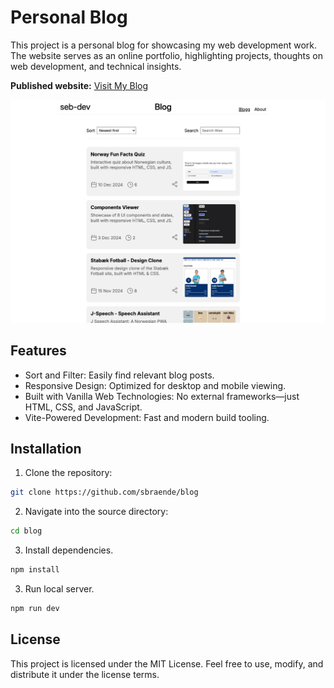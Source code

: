 # Personal Blog

This project is a personal blog for showcasing my web development work. The website serves as an online portfolio, highlighting projects, thoughts on web development, and technical insights.

**Published website:** [Visit My Blog](https://sbraende-blog.netlify.app/)

![screenshot webpage](public/assets/images/screenshots/screenshot.png)

## Features

- Sort and Filter: Easily find relevant blog posts.
- Responsive Design: Optimized for desktop and mobile viewing.
- Built with Vanilla Web Technologies: No external frameworks—just HTML, CSS, and JavaScript.
- Vite-Powered Development: Fast and modern build tooling.

## Installation

1. Clone the repository:

```bash
git clone https://github.com/sbraende/blog
```

2. Navigate into the source directory:

```bash
cd blog
```

3. Install dependencies.

```bash
npm install
```

3. Run local server.

```bash
npm run dev
```

## License

This project is licensed under the MIT License. Feel free to use, modify, and distribute it under the license terms.

